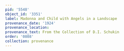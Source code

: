 ```yaml
---
pid: '5548'
object_id: '3351'
label: Madonna and Child with Angels in a Landscape
provenance_date: '1924'
provenance_location:
provenance_text: From the Collection of D.I. Schukin
order: '0808'
collection: provenance
---
```

